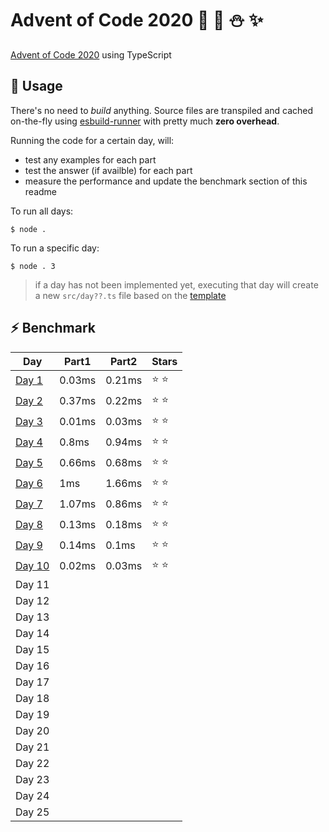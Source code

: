 # Advent of Code 2020 :santa: :christmas_tree: :snowman: :sparkles: 

[Advent of Code 2020](https://adventofcode.com/2020) using TypeScript

## :rocket: Usage

There's no need to *build* anything. Source files are transpiled and cached on-the-fly using [esbuild-runner](https://github.com/folke/esbuild-runner/) with pretty much **zero overhead**.

Running the code for a certain day, will:
* test any examples for each part
* test the answer (if availble) for each part
* measure the performance and update the benchmark section of this readme

To run all days:

```shell
$ node .
```

To run a specific day:

```shell
$ node . 3
```

> if a day has not been implemented yet, executing that day will create a new `src/day??.ts` file based on the [template](src/day.template.ts)






## :zap: Benchmark

<!-- RESULTS:BEGIN -->
|Day | Part1 | Part2 | Stars|
|--- | --- | --- | ---|
|[Day 1](./src/day1.ts) | 0.03ms | 0.21ms | :star: :star: |
|[Day 2](./src/day2.ts) | 0.37ms | 0.22ms | :star: :star: |
|[Day 3](./src/day3.ts) | 0.01ms | 0.03ms | :star: :star: |
|[Day 4](./src/day4.ts) | 0.8ms | 0.94ms | :star: :star: |
|[Day 5](./src/day5.ts) | 0.66ms | 0.68ms | :star: :star: |
|[Day 6](./src/day6.ts) | 1ms | 1.66ms | :star: :star: |
|[Day 7](./src/day7.ts) | 1.07ms | 0.86ms | :star: :star: |
|[Day 8](./src/day8.ts) | 0.13ms | 0.18ms | :star: :star: |
|[Day 9](./src/day9.ts) | 0.14ms | 0.1ms | :star: :star: |
|[Day 10](./src/day10.ts) | 0.02ms | 0.03ms | :star: :star: |
|Day 11 |  |  | |
|Day 12 |  |  | |
|Day 13 |  |  | |
|Day 14 |  |  | |
|Day 15 |  |  | |
|Day 16 |  |  | |
|Day 17 |  |  | |
|Day 18 |  |  | |
|Day 19 |  |  | |
|Day 20 |  |  | |
|Day 21 |  |  | |
|Day 22 |  |  | |
|Day 23 |  |  | |
|Day 24 |  |  | |
|Day 25 |  |  | |
<!-- RESULTS:END -->


